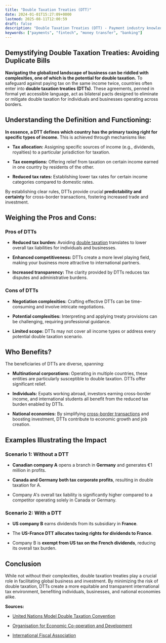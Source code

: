 ```yaml
---
title: "Double Taxation Treaties (DTT)"
date: 2024-01-01T15:27:09+0000
lastmod: 2025-08-11T12:00:59
draft: false
description: "Double Taxation Treaties (DTT) - Payment industry knowledge and insights"
keywords: ["payments", "fintech", "money transfer", "banking"]
---
```


## Demystifying Double Taxation Treaties: Avoiding Duplicate Bills

**Navigating the globalized landscape of business can be riddled with complexities, one of which is the potential for double taxation.** To safeguard against paying tax on the same income twice, countries often enter into **double taxation treaties (DTTs)**. These agreements, penned in formal yet accessible language, act as bilateral pacts designed to eliminate or mitigate double taxation for individuals and businesses operating across borders.

## Understanding the Definition and Functioning:

**In essence, a DTT defines which country has the primary taxing right for specific types of income.** This is achieved through mechanisms like:

- **Tax allocation:** Assigning specific sources of income (e.g., dividends, royalties) to a particular jurisdiction for taxation.

- **Tax exemptions:** Offering relief from taxation on certain income earned in one country by residents of the other.

- **Reduced tax rates:** Establishing lower tax rates for certain income categories compared to domestic rates.

By establishing clear rules, DTTs provide crucial **predictability and certainty** for cross-border transactions, fostering increased trade and investment.

## Weighing the Pros and Cons:

### Pros of DTTs

- **Reduced tax burden:** Avoiding [double taxation](https://faisalkhanllc.xyz/resources/payments-wiki/d/double-taxation/) translates to lower overall tax liabilities for individuals and businesses.

- **Enhanced competitiveness:** DTTs create a more level playing field, making your business more attractive to international partners.

- **Increased transparency:** The clarity provided by DTTs reduces tax disputes and administrative burdens.

### Cons of DTTs

- **Negotiation complexities:** Crafting effective DTTs can be time-consuming and involve intricate negotiations.

- **Potential complexities:** Interpreting and applying treaty provisions can be challenging, requiring professional guidance.

- **Limited scope:** DTTs may not cover all income types or address every potential double taxation scenario.

## Who Benefits?

The beneficiaries of DTTs are diverse, spanning:

- **Multinational corporations:** Operating in multiple countries, these entities are particularly susceptible to double taxation. DTTs offer significant relief.

- **Individuals:** Expats working abroad, investors earning cross-border income, and international students all benefit from the reduced tax burden enabled by DTTs.

- **National economies:** By simplifying [cross-border transactions](https://faisalkhanllc.xyz/resources/payments-wiki/c/cross-border-payments/) and boosting investment, DTTs contribute to economic growth and job creation.

## Examples Illustrating the Impact

### Scenario 1: Without a DTT

- **Canadian company A** opens a branch in **Germany** and generates €1 million in profits.

- **Canada and Germany both tax corporate profits**, resulting in double taxation for A.

- Company A's overall tax liability is significantly higher compared to a competitor operating solely in Canada or Germany.

### Scenario 2: With a DTT

- **US company B** earns dividends from its subsidiary in **France**.

- The **US-France DTT allocates taxing rights for dividends to France**.

- Company B is **exempt from US tax on the French dividends**, reducing its overall tax burden.

## Conclusion

While not without their complexities, double taxation treaties play a crucial role in facilitating global business and investment. By minimizing the risk of double taxation, DTTs create a more equitable and transparent international tax environment, benefiting individuals, businesses, and national economies alike.

**Sources:**

- [United Nations Model Double Taxation Convention](https://www.un.org/esa/ffd/wp-content/uploads/2018/05/MDT_2017.pdf)

- [Organisation for Economic Co-operation and Development](https://www.oecd.org/en/topics/tax-treaties.html)

- [International Fiscal Association](https://www.ifa.nl/)